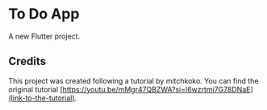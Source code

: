 # To Do App

A new Flutter project.



## Credits

This project was created following a tutorial by mitchkoko. You can find the original tutorial [https://youtu.be/mMgr47QBZWA?si=l6wzrtmi7G78DNaE](link-to-the-tutorial).
